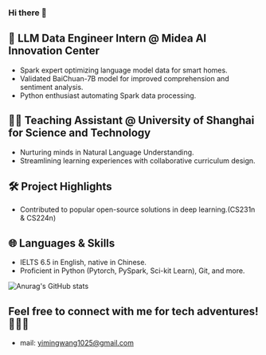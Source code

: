### Hi there 👋


## 🚀 LLM Data Engineer Intern @ Midea AI Innovation Center
- Spark expert optimizing language model data for smart homes.
- Validated BaiChuan-7B model for improved comprehension and sentiment analysis.
- Python enthusiast automating Spark data processing.

## 👨‍🏫 Teaching Assistant @ University of Shanghai for Science and Technology
- Nurturing minds in Natural Language Understanding.
- Streamlining learning experiences with collaborative curriculum design.

## 🛠️ Project Highlights
- Contributed to popular open-source solutions in deep learning.(CS231n & CS224n)

## 🌐 Languages & Skills
- IELTS 6.5 in English, native in Chinese.
- Proficient in Python (Pytorch, PySpark, Sci-kit Learn), Git, and more.

![Anurag's GitHub stats](https://github-readme-stats.vercel.app/api?username=Yiming-Wange&show_icons=true&theme=radical)


## Feel free to connect with me for tech adventures! 🚀👨‍💻
- mail: yimingwang1025@gmail.com
